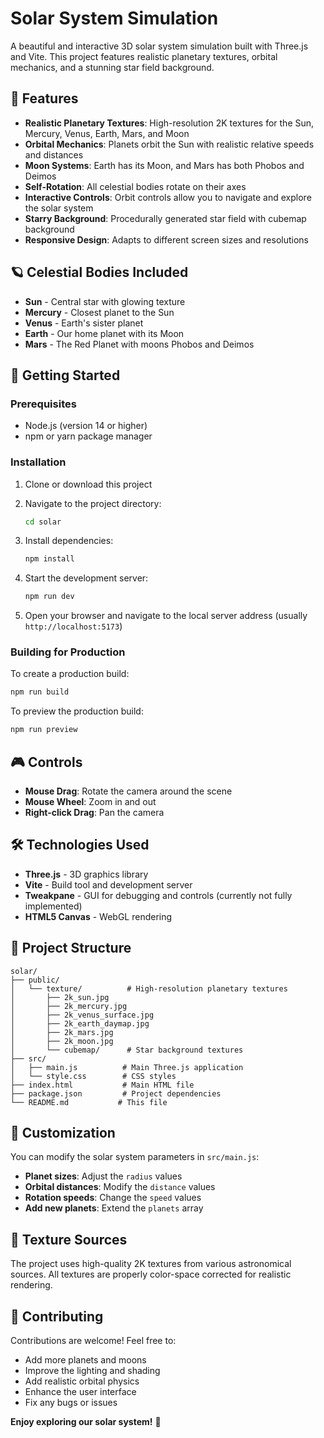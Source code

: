 # Solar System Simulation

A beautiful and interactive 3D solar system simulation built with Three.js and Vite. This project features realistic planetary textures, orbital mechanics, and a stunning star field background.

## 🌟 Features

- **Realistic Planetary Textures**: High-resolution 2K textures for the Sun, Mercury, Venus, Earth, Mars, and Moon
- **Orbital Mechanics**: Planets orbit the Sun with realistic relative speeds and distances
- **Moon Systems**: Earth has its Moon, and Mars has both Phobos and Deimos
- **Self-Rotation**: All celestial bodies rotate on their axes
- **Interactive Controls**: Orbit controls allow you to navigate and explore the solar system
- **Starry Background**: Procedurally generated star field with cubemap background
- **Responsive Design**: Adapts to different screen sizes and resolutions

## 🪐 Celestial Bodies Included

- **Sun** - Central star with glowing texture
- **Mercury** - Closest planet to the Sun
- **Venus** - Earth's sister planet
- **Earth** - Our home planet with its Moon
- **Mars** - The Red Planet with moons Phobos and Deimos

## 🚀 Getting Started

### Prerequisites

- Node.js (version 14 or higher)
- npm or yarn package manager

### Installation

1. Clone or download this project
2. Navigate to the project directory:
   ```bash
   cd solar
   ```

3. Install dependencies:
   ```bash
   npm install
   ```

4. Start the development server:
   ```bash
   npm run dev
   ```

5. Open your browser and navigate to the local server address (usually `http://localhost:5173`)

### Building for Production

To create a production build:
```bash
npm run build
```

To preview the production build:
```bash
npm run preview
```

## 🎮 Controls

- **Mouse Drag**: Rotate the camera around the scene
- **Mouse Wheel**: Zoom in and out
- **Right-click Drag**: Pan the camera

## 🛠️ Technologies Used

- **Three.js** - 3D graphics library
- **Vite** - Build tool and development server
- **Tweakpane** - GUI for debugging and controls (currently not fully implemented)
- **HTML5 Canvas** - WebGL rendering

## 📁 Project Structure

```
solar/
├── public/
│   └── texture/          # High-resolution planetary textures
│       ├── 2k_sun.jpg
│       ├── 2k_mercury.jpg
│       ├── 2k_venus_surface.jpg
│       ├── 2k_earth_daymap.jpg
│       ├── 2k_mars.jpg
│       ├── 2k_moon.jpg
│       └── cubemap/      # Star background textures
├── src/
│   ├── main.js          # Main Three.js application
│   └── style.css        # CSS styles
├── index.html           # Main HTML file
├── package.json         # Project dependencies
└── README.md           # This file
```

## 🎨 Customization

You can modify the solar system parameters in `src/main.js`:

- **Planet sizes**: Adjust the `radius` values
- **Orbital distances**: Modify the `distance` values
- **Rotation speeds**: Change the `speed` values
- **Add new planets**: Extend the `planets` array

## 🌌 Texture Sources

The project uses high-quality 2K textures from various astronomical sources. All textures are properly color-space corrected for realistic rendering.



## 🤝 Contributing

Contributions are welcome! Feel free to:
- Add more planets and moons
- Improve the lighting and shading
- Add realistic orbital physics
- Enhance the user interface
- Fix any bugs or issues



**Enjoy exploring our solar system!** 🚀

